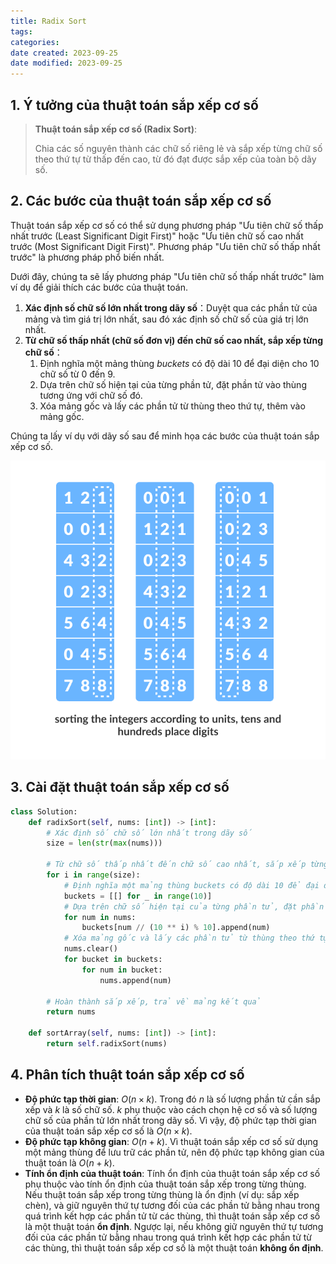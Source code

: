 ```yaml
---
title: Radix Sort
tags: 
categories: 
date created: 2023-09-25
date modified: 2023-09-25
---
```


## 1. Ý tưởng của thuật toán sắp xếp cơ số

> **Thuật toán sắp xếp cơ số (Radix Sort)**:
>
> Chia các số nguyên thành các chữ số riêng lẻ và sắp xếp từng chữ số theo thứ tự từ thấp đến cao, từ đó đạt được sắp xếp của toàn bộ dãy số.

## 2. Các bước của thuật toán sắp xếp cơ số

Thuật toán sắp xếp cơ số có thể sử dụng phương pháp "Ưu tiên chữ số thấp nhất trước (Least Significant Digit First)" hoặc "Ưu tiên chữ số cao nhất trước (Most Significant Digit First)". Phương pháp "Ưu tiên chữ số thấp nhất trước" là phương pháp phổ biến nhất.

Dưới đây, chúng ta sẽ lấy phương pháp "Ưu tiên chữ số thấp nhất trước" làm ví dụ để giải thích các bước của thuật toán.

1. **Xác định số chữ số lớn nhất trong dãy số**：Duyệt qua các phần tử của mảng và tìm giá trị lớn nhất, sau đó xác định số chữ số của giá trị lớn nhất.
2. **Từ chữ số thấp nhất (chữ số đơn vị) đến chữ số cao nhất, sắp xếp từng chữ số**：
   1. Định nghĩa một mảng thùng $buckets$ có độ dài $10$ để đại diện cho $10$ chữ số từ $0$ đến $9$.
   2. Dựa trên chữ số hiện tại của từng phần tử, đặt phần tử vào thùng tương ứng với chữ số đó.
   3. Xóa mảng gốc và lấy các phần tử từ thùng theo thứ tự, thêm vào mảng gốc.

Chúng ta lấy ví dụ với dãy số sau để minh họa các bước của thuật toán sắp xếp cơ số.

![image.png](https://raw.githubusercontent.com/vanhung4499/images/master/snap/20230925180437.png)

## 3. Cài đặt thuật toán sắp xếp cơ số

```python
class Solution:
    def radixSort(self, nums: [int]) -> [int]:
        # Xác định số chữ số lớn nhất trong dãy số
        size = len(str(max(nums)))
        
        # Từ chữ số thấp nhất đến chữ số cao nhất, sắp xếp từng chữ số
        for i in range(size):
            # Định nghĩa một mảng thùng buckets có độ dài 10 để đại diện cho 10 chữ số từ 0 đến 9
            buckets = [[] for _ in range(10)]
            # Dựa trên chữ số hiện tại của từng phần tử, đặt phần tử vào thùng tương ứng với chữ số đó
            for num in nums:
                buckets[num // (10 ** i) % 10].append(num)
            # Xóa mảng gốc và lấy các phần tử từ thùng theo thứ tự, thêm vào mảng gốc
            nums.clear()
            for bucket in buckets:
                for num in bucket:
                    nums.append(num)
                    
        # Hoàn thành sắp xếp, trả về mảng kết quả
        return nums
    
    def sortArray(self, nums: [int]) -> [int]:
        return self.radixSort(nums)
```

## 4. Phân tích thuật toán sắp xếp cơ số

- **Độ phức tạp thời gian**: $O(n \times k)$. Trong đó $n$ là số lượng phần tử cần sắp xếp và $k$ là số chữ số. $k$ phụ thuộc vào cách chọn hệ cơ số và số lượng chữ số của phần tử lớn nhất trong dãy số. Vì vậy, độ phức tạp thời gian của thuật toán sắp xếp cơ số là $O(n \times k)$.
- **Độ phức tạp không gian**: $O(n + k)$. Vì thuật toán sắp xếp cơ số sử dụng một mảng thùng để lưu trữ các phần tử, nên độ phức tạp không gian của thuật toán là $O(n + k)$.
- **Tính ổn định của thuật toán**: Tính ổn định của thuật toán sắp xếp cơ số phụ thuộc vào tính ổn định của thuật toán sắp xếp trong từng thùng. Nếu thuật toán sắp xếp trong từng thùng là ổn định (ví dụ: sắp xếp chèn), và giữ nguyên thứ tự tương đối của các phần tử bằng nhau trong quá trình kết hợp các phần tử từ các thùng, thì thuật toán sắp xếp cơ số là một thuật toán **ổn định**. Ngược lại, nếu không giữ nguyên thứ tự tương đối của các phần tử bằng nhau trong quá trình kết hợp các phần tử từ các thùng, thì thuật toán sắp xếp cơ số là một thuật toán **không ổn định**.

